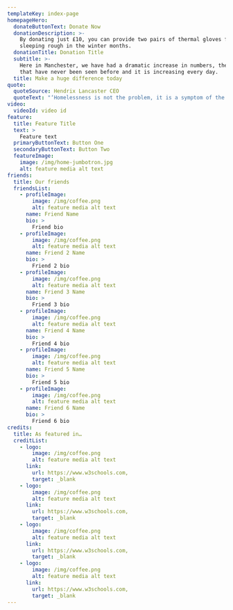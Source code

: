 ```yaml
---
templateKey: index-page
homepageHero:
  donateButtonText: Donate Now
  donationDescription: >-
    By donating just £10, you can provide two pairs of thermal gloves for those
    sleeping rough in the winter months.
  donationTitle: Donation Title
  subtitle: >-
    Here in Manchester, we have had a dramatic increase in numbers, the likes
    that have never been seen before and it is increasing every day.
  title: Make a huge difference today
quote:
  quoteSource: Hendrix Lancaster CEO
  quoteText: "‘Homelessness is not the problem, it is a symptom of the problem’"
video:
  videoId: video id
feature:
  title: Feature Title
  text: >
    Feature text
  primaryButtonText: Button One
  secondaryButtonText: Button Two
  featureImage:
    image: /img/home-jumbotron.jpg
    alt: feature media alt text
friends:
  title: Our friends
  friendsList:
    - profileImage:
        image: /img/coffee.png
        alt: feature media alt text
      name: Friend Name
      bio: >
        Friend bio
    - profileImage:
        image: /img/coffee.png
        alt: feature media alt text
      name: Friend 2 Name
      bio: >
        Friend 2 bio
    - profileImage:
        image: /img/coffee.png
        alt: feature media alt text
      name: Friend 3 Name
      bio: >
        Friend 3 bio
    - profileImage:
        image: /img/coffee.png
        alt: feature media alt text
      name: Friend 4 Name
      bio: >
        Friend 4 bio
    - profileImage:
        image: /img/coffee.png
        alt: feature media alt text
      name: Friend 5 Name
      bio: >
        Friend 5 bio
    - profileImage:
        image: /img/coffee.png
        alt: feature media alt text
      name: Friend 6 Name
      bio: >
        Friend 6 bio
credits:
  title: As featured in…
  creditList:
    - logo:
        image: /img/coffee.png
        alt: feature media alt text
      link:
        url: https://www.w3schools.com,
        target: _blank
    - logo:
        image: /img/coffee.png
        alt: feature media alt text
      link:
        url: https://www.w3schools.com,
        target: _blank
    - logo:
        image: /img/coffee.png
        alt: feature media alt text
      link:
        url: https://www.w3schools.com,
        target: _blank
    - logo:
        image: /img/coffee.png
        alt: feature media alt text
      link:
        url: https://www.w3schools.com,
        target: _blank
---
```


